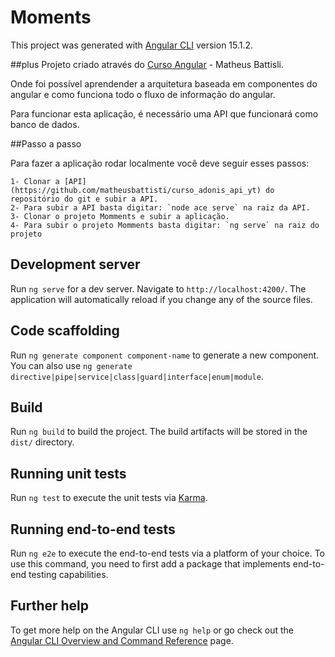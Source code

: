 # Moments

This project was generated with [Angular CLI](https://github.com/angular/angular-cli) version 15.1.2.

##plus
Projeto criado através do [Curso Angular](https://www.youtube.com/watch?v=vJt_K1bFUeA&list=PLnDvRpP8Bnex2GQEN0768_AxZg_RaIGmw&index=1&ab_channel=MatheusBattisti-HoradeCodar) - Matheus Battisli.

Onde foi possível aprendender a arquitetura baseada em componentes do angular e como funciona todo o fluxo de informação do angular.

Para funcionar esta aplicação, é necessário uma API que funcionará como banco de dados.

##Passo a passo

Para fazer a aplicação rodar localmente você deve seguir esses passos:
```
1- Clonar a [API](https://github.com/matheusbattisti/curso_adonis_api_yt) do repositório do git e subir a API.
2- Para subir a API basta digitar: `node ace serve` na raiz da API.
3- Clonar o projeto Momments e subir a aplicação.
4- Para subir o projeto Momments basta digitar: `ng serve` na raiz do projeto
```
## Development server

Run `ng serve` for a dev server. Navigate to `http://localhost:4200/`. The application will automatically reload if you change any of the source files.

## Code scaffolding

Run `ng generate component component-name` to generate a new component. You can also use `ng generate directive|pipe|service|class|guard|interface|enum|module`.

## Build

Run `ng build` to build the project. The build artifacts will be stored in the `dist/` directory.

## Running unit tests

Run `ng test` to execute the unit tests via [Karma](https://karma-runner.github.io).

## Running end-to-end tests

Run `ng e2e` to execute the end-to-end tests via a platform of your choice. To use this command, you need to first add a package that implements end-to-end testing capabilities.

## Further help

To get more help on the Angular CLI use `ng help` or go check out the [Angular CLI Overview and Command Reference](https://angular.io/cli) page.

